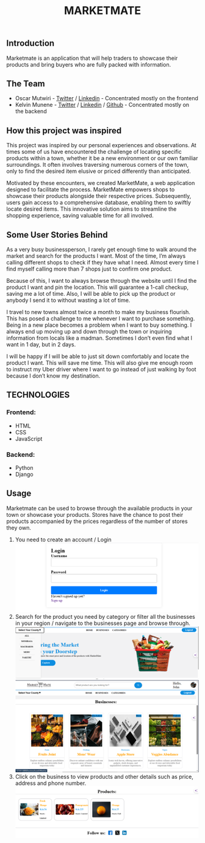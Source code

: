 <header>
    <h1>MARKETMATE</h1>
  </header>
  <section id="introduction">
    <h2>Introduction</h2>
    <p>Marketmate is an application that will help traders to showcase their products and bring buyers who are fully packed with information.</p>
  </section>
  <section id="team">
    <h2>The Team</h2>
    <ul>
      <li>Oscar Mutwiri - <a href="https://twitter.com/OscarM003">Twitter</a> / <a href="https://ke.linkedin.com/in/oscar-mutwiri-906099281">Linkedin</a> - Concentrated mostly on the frontend</li>
      <li>Kelvin Munene - <a href="https://twitter.com">Twitter</a> / <a href="https://linkedin.com">Linkedin</a> / <a href="https://github.com">Github</a> - Concentrated mostly on the backend</li>
    </ul>
  </section>
  <section id="inspiration">
    <h2>How this project was inspired</h2>
    <p>This project was inspired by our personal experiences and observations. At times some of us have encountered the challenge of locating specific products within a town, whether it be a new environment or our own familiar surroundings. It often involves traversing numerous corners of the town, only to find the desired item elusive or priced differently than anticipated.</p>
    <p>Motivated by these encounters, we created MarketMate, a web application designed to facilitate the process. MarketMate empowers shops to showcase their products alongside their respective prices. Subsequently, users gain access to a comprehensive database, enabling them to swiftly locate desired items. This innovative solution aims to streamline the shopping experience, saving valuable time for all involved.</p>
  </section>
  <section id="user-stories">
    <h2>Some User Stories Behind</h2>
    <p>As a very busy businessperson, I rarely get enough time to walk around the market and search for the products I want. Most of the time, I’m always calling different shops to check if they have what I need. Almost every time I find myself calling more than 7 shops just to confirm one product.</p>
    <p>Because of this, I want to always browse through the website until I find the product I want and pin the location. This will guarantee a 1-call checkup, saving me a lot of time. Also, I will be able to pick up the product or anybody I send it to without wasting a lot of time.</p>
    <p>I travel to new towns almost twice a month to make my business flourish. This has posed a challenge to me whenever I want to purchase something. Being in a new place becomes a problem when I want to buy something. I always end up moving up and down through the town or inquiring information from locals like a madman. Sometimes I don’t even find what I want in 1 day, but in 2 days.</p>
    <p>I will be happy if I will be able to just sit down comfortably and locate the product I want. This will save me time. This will also give me enough room to instruct my Uber driver where I want to go instead of just walking by foot because I don’t know my destination.</p>
  </section>
  <section id="technologies">
    <h2>TECHNOLOGIES</h2>
    <h3>Frontend:</h3>
    <ul>
      <li>HTML</li>
      <li>CSS</li>
      <li>JavaScript</li>
    </ul>
    <h3>Backend:</h3>
    <ul>
      <li>Python</li>
      <li>Django</li>
    </ul>
  </section>
  <section id="usage">
    <h2>Usage</h2>
    <p>Marketmate can be used to browse through the available products in your town or showcase your products. Stores have the chance to post their products accompanied by the prices regardless of the number of stores they own.</p>
    <ol>
      <li>You need to create an account / Login
        <img src="screenshots/login.png" alt="">
      </li>
      <li>Search for the product you need by category or filter all the businesses in your region / navigate to the businesses page and browse through.
        <img src="screenshots/filter.png" alt="">
        <img src="screenshots/businesses.png" alt="">
      </li>
      <li>Click on the business to view products and other details such as price, address and phone number.
        <img src="screenshots/products.png" alt="">
      </li>
    </ol>
  </section>